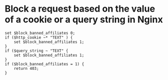 # Block a request based on the value of a cookie or a query string in Nginx #
```
set $block_banned_affiliates 0;
if ($http_cookie ~* "TEXT" ) {
    set $block_banned_affiliates 1;
}
if ($query_string ~ "TEXT" {
    set $block_banned_affiliates 1;
}
if ($block_banned_affiliates = 1) {
    return 403;
}
```